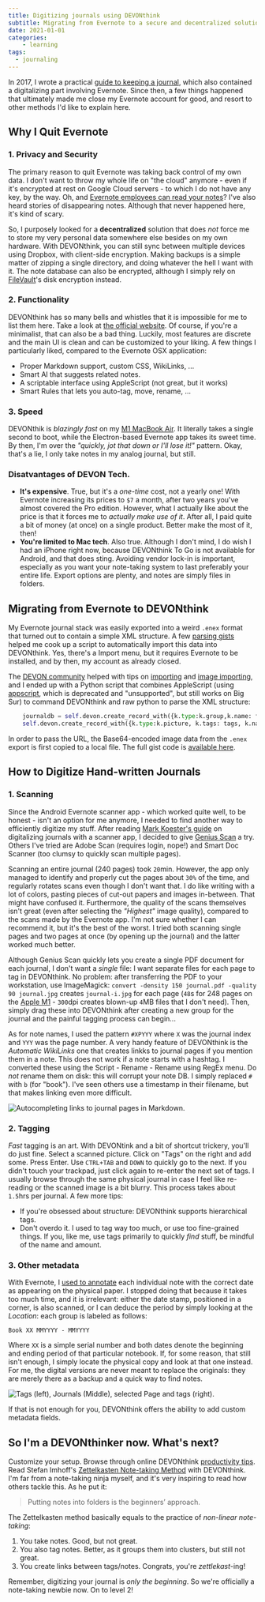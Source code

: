 ```yaml
---
title: Digitizing journals using DEVONthink
subtitle: Migrating from Evernote to a secure and decentralized solution
date: 2021-01-01
categories:
    - learning
tags:
  - journaling
---
```


In 2017, I wrote a practical [guide to keeping a journal](post/2017/07/journaling-in-practice/), which also contained a digitalizing part involving Evernote. Since then, a few things happened that ultimately made me close my Evernote account for good, and resort to other methods I'd like to explain here.

## Why I Quit Evernote

### 1. Privacy and Security

The primary reason to quit Evernote was taking back control of my own data. I don't want to throw my whole life on "the cloud" anymore - even if it's encrypted at rest on Google Cloud servers - to which I do not have any key, by the way. Oh, and 
[Evernote employees can read your notes](https://lifehacker.com/evernote-employees-can-read-your-notes-and-theres-no-w-1790099958)? I've also heard stories of disappearing notes. Although that never happened here, it's kind of scary. 

So, I purposely looked for a **decentralized** solution that does _not_ force me to store my very personal data somewhere else besides on my own hardware. With DEVONthink, you can still sync between multiple devices using Dropbox, with client-side encryption. Making backups is a simple matter of zipping a single directory, and doing whatever the hell I want with it. The note database can also be encrypted, although I simply rely on [FileVault](https://support.apple.com/en-us/HT204837)'s disk encryption instead.

### 2. Functionality

DEVONthink has so many bells and whistles that it is impossible for me to list them here. Take a look at [the official website](https://www.devontechnologies.com/apps/devonthink). Of course, if you're a minimalist, that can also be a bad thing. Luckily, most features are discrete and the main UI is clean and can be customized to your liking. A few things I particularly liked, compared to the Evernote OSX application:

- Proper Markdown support, custom CSS, WikiLinks, ...
- Smart AI that suggests related notes.
- A scriptable interface using AppleScript (not great, but it works) 
- Smart Rules that lets you auto-tag, move, rename, ...

### 3. Speed

DEVONthik is _blazingly fast_ on my [M1 MacBook Air](/post/2020/12/developing-on-apple-m1-silicon/). It literally takes a single second to boot, while the Electron-based Evernote app takes its sweet time. By then, I'm over the _"quickly, jot that down or I'll lose it!"_ pattern. Okay, that's a lie, I only take notes in my analog journal, but still. 

### Disatvantages of DEVON Tech.

- **It's expensive**. True, but it's a _one-time_ cost, not a yearly one! With Evernote increasing its prices to `$7` a month, after two years you've almost covered the Pro edition. However, what I actually like about the price is that it forces me to _actually make use of it_. After all, I paid quite a bit of money (at once) on a single product. Better make the most of it, then!
- **You're limited to Mac tech**. Also true. Although I don't mind, I do wish I had an iPhone right now, because DEVONthink To Go is not available for Android, and that does sting. Avoiding vendor lock-in is important, especially as you want your note-taking system to last preferably your entire life. Export options are plenty, and notes are simply files in folders. 

## Migrating from Evernote to DEVONthink

My Evernote journal stack was easily exported into a weird `.enex` format that turned out to contain a simple XML structure. A few [parsing gists](https://gist.github.com/evernotegists/6134552) helped me cook up a script to automatically import this data into DEVONthink. Yes, there's a Import menu, but it requires Evernote to be installed, and by then, my account as already closed. 

The [DEVON community](https://discourse.devontechnologies.com/t/easy-capture-of-pdf-from-web/4137/3) helped with tips on [importing](http://myproductivemac.com/blog/devon-think-part-3-importing-and-indexing14102015) and [image importing](https://wp.honekamp.net/2019/01/04/automate-storing-of-images-with-pythonista-and-devonthink/), and I ended up with a Python script that combines AppleScript (using [appscript](https://pypi.org/project/appscript/), which is deprecated and "unsupported", but still works on Big Sur) to command DEVONthink and raw python to parse the XML structure:

```python
    journaldb = self.devon.create_record_with({k.type:k.group,k.name: filename.replace(".enex", "")},in_=db)
    self.devon.create_record_with({k.type:k.picture, k.tags: tags, k.name: title, k.data: url},in_=journaldb)
```

In order to pass the URL, the Base64-encoded image data from the `.enex` export is first copied to a local file. The full gist code is [available here](https://gist.github.com/wgroeneveld/25139d401840bbfd65e0152a5791ba3f).

## How to Digitize Hand-written Journals

### 1. Scanning

Since the Android Evernote scanner app - which worked quite well, to be honest - isn't an option for me anymore, I needed to find another way to efficiently digitize my stuff. After reading [Mark Koester's guide](http://www.markwk.com/digitalize-paper-journals.html) on digitalizing journals with a scanner app, I decided to give [Genius Scan](https://www.thegrizzlylabs.com/genius-scan) a try. Others I've tried are Adobe Scan (requires login, nope!) and Smart Doc Scanner (too clumsy to quickly scan multiple pages).

Scanning an entire journal (240 pages) took `20`min. However, the app only managed to identify and properly cut the pages about `30%` of the time, and regularly rotates scans even though I don't want that. I do like writing with a lot of colors, pasting pieces of cut-out papers and images in-between. That might have confused it. Furthermore, the quality of the scans themselves isn't great (even after selecting the _"Highest"_ image quality), compared to the scans made by the Evernote app. I'm not sure whether I can recommend it, but it's the best of the worst. I tried both scanning single pages and two pages at once (by opening up the journal) and the latter worked much better.

Although Genius Scan quickly lets you create a single PDF document for each journal, I don't want a _single_ file: I want separate files for each page to tag in DEVONthink. No problem: after transferring the PDF to your workstation, use ImageMagick: `convert -density 150 journal.pdf -quality 90 journal.jpg` creates `journal-i.jpg` for each page (`48`s for 248 pages on the [Apple M1](/post/2020/12/developing-on-apple-m1-silicon/) - `300`dpi creates blown-up `4`MB files that I don't need). Then, simply drag these into DEVONthink after creating a new group for the journal and the painful tagging process can begin... 

As for note names, I used the pattern `#XPYYY` where `X` was the journal index and `YYY` was the page number. A very handy feature of DEVONthink is the _Automatic WikiLinks_ one that creates linkks to journal pages if you mention them in a note. This does not work if a note starts with a hashtag. I converted these using the Script - Rename - Rename using RegEx menu. Do _not_ rename them on disk: this will corrupt your note DB. I simply replaced `#` with `b` (for "book"). I've seen others use a timestamp in their filename, but that makes linking even more difficult.

![](../devon-wikilink.jpg "Autocompleting links to journal pages in Markdown.")

### 2. Tagging

_Fast_ tagging is an art. With DEVONtink and a bit of shortcut trickery, you'll do just fine. Select a scanned picture. Click on "Tags" on the right and add some. Press Enter. Use `CTRL+TAB` and `DOWN` to quickly go to the next. If you didn't touch your trackpad, just click again to re-enter the next set of tags. I usually browse through the same physical journal in case I feel like re-reading or the scanned image is a bit blurry. This process takes about `1.5`hrs per journal. A few more tips:

- If you're obsessed about structure: DEVONthink supports hierarchical tags.
- Don't overdo it. I used to tag way too much, or use too fine-grained things. If you, like me, use tags primarily to quickly _find_ stuff, be mindful of the name and amount. 

### 3. Other metadata

With Evernote, I [used to annotate]((post/2017/07/journaling-in-practice/)) each individual note with the correct date as appearing on the physical paper. I stopped doing that because it takes too much time, and it is irrelevant: either the date stamp, positioned in a corner, is also scanned, or I can deduce the period by simply looking at the _Location_: each group is labeled as follows:

```
Book XX MMYYYY - MMYYYY
```

Where `XX` is a simple serial number and both dates denote the beginning and ending period of that particular notebook. If, for some reason, that still isn't enough, I simply locate the physical copy and look at that one instead. For me, the digital versions are never meant to replace the originals: they are merely there as a backup and a quick way to find notes. 

![](../devon-notes.jpg "Tags (left), Journals (Middle), selected Page and tags (right).")

If that is not enough for you, DEVONthink offers the ability to add custom metadata fields. 

## So I'm a DEVONthinker now. What's next?

Customize your setup. Browse through online DEVONthink [productivity tips](http://myproductivemac.com/blog/making-devonthink-and-hazel-play-nicely1522017). Read Stefan Imhoff's [Zettelkasten Note-taking Method](https://www.stefanimhoff.de/zettelkasten-note-taking-devonthink/) with DEVONthink. I'm far from a note-taking ninja myself, and it's very inspiring to read how others tackle this. As he put it:

> Putting notes into folders is the beginners’ approach.

The Zettelkasten method basically equals to the practice of _non-linear note-taking_:

1. You take notes. Good, but not great.
2. You also tag notes. Better, as it groups them into clusters, but still not great. 
3. You create links between tags/notes. Congrats, you're _zettlekast_-ing!

Remember, digitizing your journal is _only the beginning_. So we're officially a note-taking newbie now. On to level 2! 

